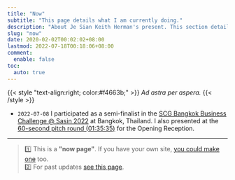```yaml
---
title: "Now"
subtitle: "This page details what I am currently doing."
description: "About Je Sian Keith Herman's present. This section details what he does currently."
slug: "now"
date: 2020-02-02T00:02:02+08:00
lastmod: 2022-07-18T00:18:06+08:00
comment:
  enable: false
toc:
  auto: true
---
```



{{< style "text-align:right; color:#f4663b;" >}} *Ad astra per aspera.* {{< /style >}}
<br/>

- `2022-07-08` I participated as a semi-finalist in the [SCG Bangkok Business Challenge @ Sasin 2022](https://bbc.sasin.edu/2022) at Bangkok, Thailand. I also presented at the [60-second pitch round (01:35:35)](https://fb.watch/ehcWDuPn5L/) for the Opening Reception.

---

> 1️⃣ This is a **"now page"**. If you have your own site, [you could make one](http://nownownow.com/about) too. <br/>
> 2️⃣ For past updates [see this page](/past).




